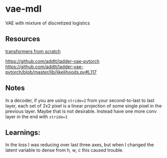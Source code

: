 # vae-mdl
VAE with mixture of discretized logistics

## Resources
[transformers from scratch](https://towardsdatascience.com/7-things-you-didnt-know-about-the-transformer-a70d93ced6b2)

https://github.com/addtt/ladder-vae-pytorch
https://github.com/addtt/ladder-vae-pytorch/blob/master/lib/likelihoods.py#L117

## Notes
In a decoder, if you are using `stride=2` from your second-to-last to last layer, each set of 2x2 pixel is a linear projection of some single pixel in the previous layer. Maybe that is not desirable. Instead have one more conv layer in the end with `stride=1`  

## Learnings:
In the loss I was reducing over last three axes, but when I changed the latent variable to dense from h, w, c this caused trouble. 
